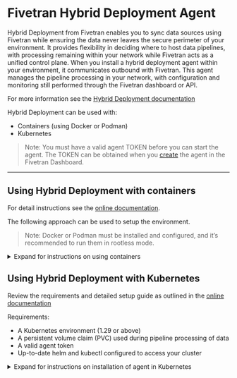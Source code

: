 # Fivetran Hybrid Deployment Agent

Hybrid Deployment from Fivetran enables you to sync data sources using Fivetran while ensuring the data never leaves the secure perimeter of your environment. It provides flexibility in deciding where to host data pipelines, with processing remaining within your network while Fivetran acts as a unified control plane. When you install a hybrid deployment agent within your environment, it communicates outbound with Fivetran. This agent manages the pipeline processing in your network, with configuration and monitoring still performed through the Fivetran dashboard or API.

For more information see the [Hybrid Deployment documentation](https://fivetran.com/docs/core-concepts/architecture/hybrid-deployment)

Hybrid Deployment can be used with:
* Containers (using Docker or Podman)
* Kubernetes

> Note: You must have a valid agent TOKEN before you can start the agent.  The TOKEN can be obtained when you [create](https://fivetran.com/docs/core-concepts/architecture/hybrid-deployment/setup-guide-docker-and-podman#createagent) the agent in the Fivetran Dashboard.

---

## Using Hybrid Deployment with containers

For detail instructions see the [online documentation](https://fivetran.com/docs/core-concepts/architecture/hybrid-deployment/setup-guide-docker-and-podman).

The following approach can be used to setup the environment. 

> Note: Docker or Podman must be installed and configured, and it’s recommended to run them in rootless mode.

<details><summary>Expand for instructions on using containers</summary>

### Step 1: Install and Start the agent

Run the following as a non root user on a x86_64 Linux host with docker or podman configured.  

Use the command below with your TOKEN and selected RUNTIME (docker or podman) to install and start the agent.

```
TOKEN="YOUR_AGENT_TOKEN" RUNTIME=docker bash -c "$(curl -sL https://raw.githubusercontent.com/fivetran/hybrid_deployment/main/install.sh)"
```

#### (Optional) Configure proxy settings for agent please see [documentation](https://fivetran.com/docs/deployment-models/hybrid-deployment/setup-guide-docker-and-podman#optionalconfigureproxysettingsforlocalenvironmentandcontainerruntime)

The `install.sh` script will create the following directory structure under the user home followed by downloading the agent container image and starting the agent.  Directory structure will be as follow:

```
$HOME/fivetran         --> Agent home directory
├── hdagent.sh         --> Helper script to start/stop the agent container
├── conf               --> Config file location
│   └── config.json    --> Default config file
├── data               --> Persistent storage used during data pipeline processing
├── logs               --> Logs location
└── tmp                --> Local temporary storage used during data pipeline processing
```

A default configuration file `config.json` will be created in the `conf/` sub folder with the token specified.
Only the agent TOKEN is a required parameter, [optional parameters](https://fivetran.com/docs/core-concepts/architecture/hybrid-deployment/setup-guide#agentconfigurationparameters) listed in the documentaiton.

The agent container will be started at the end of the install script.
To manage the agent container, you can use the supplied `hdagent.sh` script.

### Step 2: Manage agent container

Use the `hdagent.sh` script to manage the agent container.  
The default runtime will be docker, if using podman use `-r podman`.

Usage:
```
./hdagent.sh [-r docker|podman] start|stop|status
```

### Step 3: Use systemd to manage agent (optional)

This is optional and example of how you can configure a service to start the agent.

To ensure the agent is restarted on system boot, you can make use of systemd.
During the docker or podman run command, you can adjust `--restart "on-failure:3"` to `--restart "always"` and for most this will work fine.  But in podman this may not always work as intended.

To ensure the agent is started as a service, you can do the following:

> Note: the steps below is for podman using rootless.  The systemd will run under the user, not root. 
1. Stop agent first: `./hdagent.sh stop`
2. Create a local user systemd unit file: `~/.config/systemd/user/hdagent.service` and add the following:

```
[Unit]
Description=Fivetran Hybrid Deployment Agent
After=network.target docker.service podman.service
Requires=default.target

[Service]
Type=oneshot
RemainAfterExit=true
WorkingDirectory=%h/fivetran
ExecStart=%h/fivetran/hdagent.sh start
ExecStop=%h/fivetran/hdagent.sh stop
Environment=PATH=/usr/bin:/bin

[Install]
WantedBy=default.target
```

3.  Reload and enable the service

```
systemctl --user daemon-reload
systemctl --user enable hdagent.service 
systemctl --user start hdagent.service
systemctl --user status hdagent.service
```

You can now review if the agent is running with: 
```
podman ps -a
podman logs controller
```

4.  Enable lingering to make sure the services are started at boot time

> Note: $USER is the unix user that will run the agent.

```
sudo loginctl enable-linger $USER
```

To make sure setting was applied run: `loginctl show-user $USER` and review `Linger` value.

</details>


## Using Hybrid Deployment with Kubernetes

Review the requirements and detailed setup guide as outlined in the [online documentation](https://fivetran.com/docs/core-concepts/architecture/hybrid-deployment/setup-guide-kubernetes)

Requirements:
* A Kubernetes environment (1.29 or above)
* A persistent volume claim (PVC) used during pipeline processing of data
* A valid agent token
* Up-to-date helm and kubectl configured to access your cluster

<details><summary>Expand for instructions on installation of agent in Kubernetes</summary>

<details><summary>(Optional) Configure proxy settings for agent</summary>
Add the proxy settings under config section:

```yaml 
config:
    data_volume_pvc: VOL_CLAIM_HERE
    token: YOUR_TOKEN_HERE
    no_proxy: localhost,127.0.0.1
    http_proxy: http://your-proxy:3128
    https_proxy: http://your-proxy:3128
```
More information in [documentation](https://fivetran.com/docs/deployment-models/hybrid-deployment/setup-guide-kubernetes#agentconfigurationparameters)
</details>

<details><summary>(Optional) Configure node affinity to run Hybrid Deployment jobs on specific nodes</summary>
Kubernetes Node Affinity lets you choose which nodes run your Hybrid Deployment jobs (except the agent).
It is more flexible than Node Selector, allowing you to set rules like running most jobs on smaller nodes and specific connectors on larger ones.

> Notes:
> You can use either Node Selector or Node Affinity, but not both at the same time. To enable Node Affinity, set 'kubernetes_node_selector_enable' to false.

Configure Node Affinity rules in values.yaml file:

In the config section of your Helm values.yaml file, set up affinity rules that link connection IDs to specific scheduling rules.
You can assign multiple connections to a rule, and set a default rule for any connections not listed.

```yaml
config:
  namespace: YOUR_NAMESPACE_HERE
  data_volume_pvc: YOUR_PERSISTENT_VOLUME_CLAIM_HERE
  token: YOUR_TOKEN_HERE
  kubernetes_affinity:
    - rule: small
      connectors:
        - demo_connection1
        - demo_connection2
      default: true
    - rule: large
      connectors:
        - demo_connection3
        - demo_connection4

```
Define Node Affinity rules inside config section:

In the affinity_rules section within the config block of your Helm values.yaml file, specify node affinity rules to determine which nodes handle specific connections. Use standard Kubernetes node affinity syntax, such as labeling nodes with HD_SIZE=SMALL or HD_SIZE=LARGE, to assign connections to the appropriate nodes.

```yaml    
config:
  affinity_rules:
    small:
      affinity:
        nodeAffinity:
          preferredDuringSchedulingIgnoredDuringExecution:
            - weight: 1
              preference:
                matchExpressions:
                  - key: HD_SIZE
                    operator: In
                    values:
                      - "SMALL"

    large:
      affinity:
        nodeAffinity:
          preferredDuringSchedulingIgnoredDuringExecution:
            - weight: 1
              preference:
                matchExpressions:
                  - key: HD_SIZE
                    operator: In
                    values:
                      - "LARGE"
```
More information in [documentation](https://fivetran.com/docs/deployment-models/hybrid-deployment/faq#howdoiusekubernetesnodeaffinitytorunhybriddeploymentjobsonspecificnodes)
</details>

Installation:
```bash
helm upgrade --install hd-agent \
 oci://us-docker.pkg.dev/prod-eng-fivetran-ldp/public-docker-us/helm/hybrid-deployment-agent \
 --create-namespace \
 --namespace fivetran \
 --set config.data_volume_pvc=YOUR_PERSISTENT_VOLUME_CLAIM \
 --set config.token="YOUR_TOKEN_HERE" \
 --set config.namespace=fivetran \
 --version 0.16.0
 ```

> Notes:
> * Replace `YOUR_PERSISTENT_VOLUME_CLAIM` with your Persistent Volume Claim name.
> * Replace `YOUR_TOKEN_HERE` with your agent token (obtained from Fivetran dashboard on agent creation)

To confirm installation review:

```
helm list -a
kubectl get deployments -n <your namespace>
kubectl get pods -n <your namespace>
kubectl logs <agent-pod-name>
```

Uninstall:

```
helm uninstall hd-agent
```

</details>

